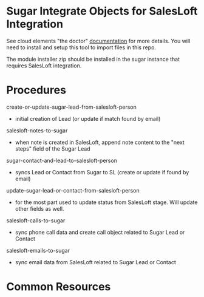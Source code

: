 # Sugar Integrate Objects for SalesLoft Integration 



See cloud elements "the doctor" [documentation](https://github.com/CloudElementsOpenLabs/the-doctor) for more details. You will need to install and setup this tool to import files in this repo.

The module installer zip should be installed in the sugar instance that requires SalesLoft integration.

# Procedures

create-or-update-sugar-lead-from-salesloft-person
 - initial creation of Lead (or update if match found by email)

salesloft-notes-to-sugar
- when note is created in SalesLoft, append note content to the "next steps" field of the Sugar Lead
  
  
sugar-contact-and-lead-to-salesloft-person
- syncs Lead or Contact from Sugar to SL (create or update if found by email)

update-sugar-lead-or-contact-from-salesloft-person
- for the most part used to update status from SalesLoft stage. Will update other fields as well.

salesloft-calls-to-sugar
- sync phone call data and create call object related to Sugar Lead or Contact

salesloft-emails-to-sugar
- sync email data from SalesLoft related to Sugar Lead or Contact

# Common Resources
